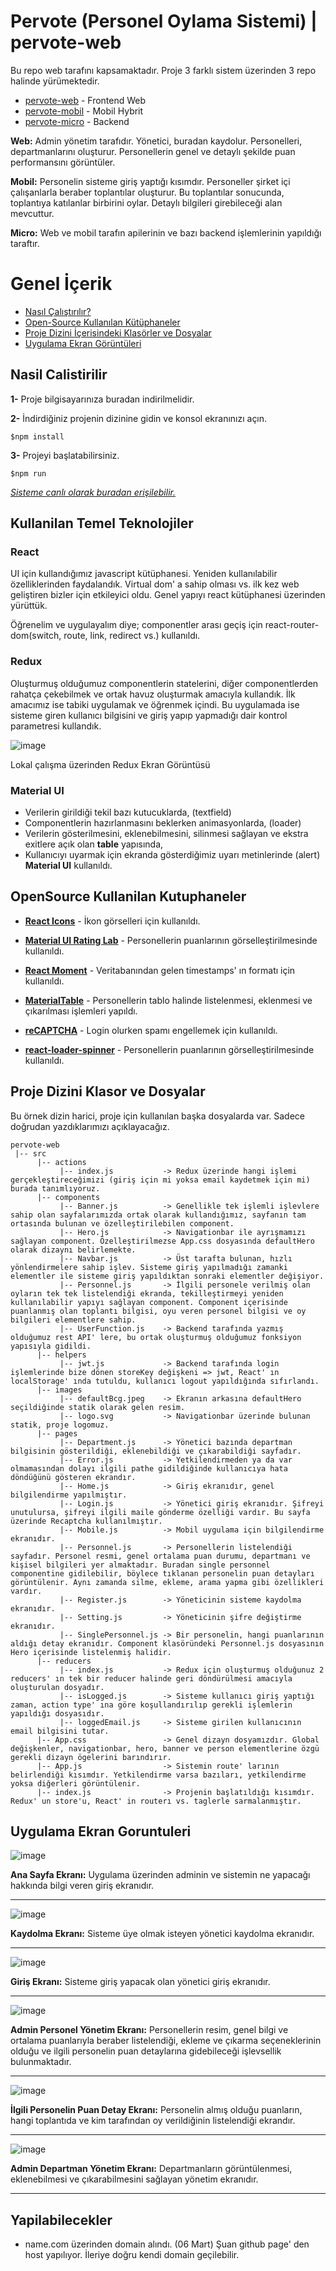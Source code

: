 # Pervote (Personel Oylama Sistemi) | pervote-web

Bu repo web tarafını kapsamaktadır. Proje 3 farklı sistem üzerinden 3 repo halinde yürümektedir.

* [pervote-web](https://github.com/batuhansubasi/pervote-web)     - Frontend Web 
* [pervote-mobil](https://github.com/batuhansubasi/pervote-mobil) - Mobil Hybrit 
* [pervote-micro](https://github.com/batuhansubasi/pervote-micro) - Backend

**Web:** Admin yönetim tarafıdır. Yönetici, buradan kaydolur. Personelleri, departmanlarını oluşturur. Personellerin genel ve detaylı şekilde puan performansını görüntüler.

**Mobil:** Personelin sisteme giriş yaptığı kısımdır. Personeller şirket içi çalışanlarla beraber toplantılar oluşturur. Bu toplantılar sonucunda, toplantıya katılanlar birbirini oylar. Detaylı bilgileri girebileceği alan mevcuttur. 

**Micro:** Web ve mobil tarafın apilerinin ve bazı backend işlemlerinin yapıldığı taraftır.

# Genel İçerik

-	[Nasıl Çalıştırılır?](#nasil-calistirilir)
-	[Open-Source Kullanılan Kütüphaneler](#opensource-kullanilan-kutuphaneler)
-	[Proje Dizini İçerisindeki Klasörler ve Dosyalar](#proje-dizini-klasor-ve-dosyalar)
-	[Uygulama Ekran Görüntüleri](#uygulama-ekran-goruntuleri)


## Nasil Calistirilir

**1-** Proje bilgisayarınıza buradan indirilmelidir.

**2-** İndirdiğiniz projenin dizinine gidin ve konsol ekranınızı açın.

```
$npm install

```

**3-** Projeyi başlatabilirsiniz.

```
$npm run
```

[*Sisteme canlı olarak buradan erişilebilir.*](https://batuhansubasi.github.io/pervote-web/)
 
## Kullanilan Temel Teknolojiler

### React

UI için kullandığımız javascript kütüphanesi. Yeniden kullanılabilir özelliklerinden faydalandık. Virtual dom' a sahip olması vs. ilk kez web geliştiren bizler için etkileyici oldu. Genel yapıyı react kütüphanesi üzerinden yürüttük.

Öğrenelim ve uygulayalım diye; componentler arası geçiş için react-router-dom(switch, route, link, redirect vs.) kullanıldı.

### Redux

Oluşturmuş olduğumuz componentlerin statelerini, diğer componentlerden rahatça çekebilmek ve ortak havuz oluşturmak amacıyla kullandık. İlk amacımız ise tabiki uygulamak ve öğrenmek içindi. Bu uygulamada ise sisteme giren kullanıcı bilgisini ve giriş yapıp yapmadığı dair kontrol parametresi kullandık.

![image](https://user-images.githubusercontent.com/30631029/83916555-0f24a880-a77e-11ea-837b-e523c9bfd7ab.png)

Lokal çalışma üzerinden Redux Ekran Görüntüsü

### Material UI

* Verilerin girildiği tekil bazı kutucuklarda, (textfield)
* Componentlerin hazırlanmasını beklerken animasyonlarda, (loader)
* Verilerin gösterilmesini, eklenebilmesini, silinmesi sağlayan ve ekstra exitlere açık olan **table** yapısında,
* Kullanıcıyı uyarmak için ekranda gösterdiğimiz uyarı metinlerinde (alert) **Material UI** kullanıldı.

## OpenSource Kullanilan Kutuphaneler

* [**React Icons**](https://react-icons.github.io/react-icons/) - İkon görselleri için kullanıldı.

* [**Material UI Rating Lab**](https://material-ui.com/components/rating/) - Personellerin puanlarının görselleştirilmesinde kullanıldı.

* [**React Moment**](https://www.npmjs.com/package/react-moment) - Veritabanından gelen timestamps' ın formatı için kullanıldı.

* [**MaterialTable**](https://www.npmjs.com/package/material-table) - Personellerin tablo halinde listelenmesi, eklenmesi ve çıkarılması işlemleri yapıldı.

* [**reCAPTCHA**](https://developers.google.com/recaptcha/docs/v3) - Login olurken spamı engellemek için kullanıldı.

* [**react-loader-spinner**](https://www.npmjs.com/package/react-loader-spinner) - Personellerin puanlarının görselleştirilmesinde kullanıldı.

## Proje Dizini Klasor ve Dosyalar
Bu örnek dizin harici, proje için kullanılan başka dosyalarda var. Sadece doğrudan yazdıklarımızı açıklayacağız.
```
pervote-web
 |-- src
      |-- actions 
           |-- index.js           -> Redux üzerinde hangi işlemi gerçekleştireceğimizi (giriş için mi yoksa email kaydetmek için mi) burada tanımlıyoruz.
      |-- components    
           |-- Banner.js          -> Genellikle tek işlemli işlevlere sahip olan sayfalarımızda ortak olarak kullandığımız, sayfanın tam ortasında bulunan ve özelleştirilebilen component.
           |-- Hero.js            -> Navigationbar ile ayrışmamızı sağlayan component. Özelleştirilmezse App.css dosyasında defaultHero olarak dizaynı belirlemekte.
           |-- Navbar.js          -> Üst tarafta bulunan, hızlı yönlendirmelere sahip işlev. Sisteme giriş yapılmadığı zamanki elementler ile sisteme giriş yapıldıktan sonraki elementler değişiyor.
           |-- Personnel.js       -> İlgili personele verilmiş olan oyların tek tek listelendiği ekranda, tekilleştirmeyi yeniden      kullanılabilir yapıyı sağlayan component. Component içerisinde puanlanmış olan toplantı bilgisi, oyu veren personel bilgisi ve oy bilgileri elementlere sahip.
           |-- UserFunction.js    -> Backend tarafında yazmış olduğumuz rest API' lere, bu ortak oluşturmuş olduğumuz fonksiyon         yapısıyla gidildi.
      |-- helpers   
           |-- jwt.js             -> Backend tarafında login işlemlerinde bize dönen storeKey değişkeni => jwt, React' ın localStorage' ında tutuldu, kullanıcı logout yapıldığında sıfırlandı.
      |-- images   
           |-- defaultBcg.jpeg    -> Ekranın arkasına defaultHero seçildiğinde statik olarak gelen resim.
           |-- logo.svg           -> Navigationbar üzerinde bulunan statik, proje logomuz.
      |-- pages
           |-- Department.js      -> Yönetici bazında departman bilgisinin gösterildiği, eklenebildiği ve çıkarabildiği sayfadır. 
           |-- Error.js           -> Yetkilendirmeden ya da var olmamasından dolayı ilgili pathe gidildiğinde kullanıcıya hata döndüğünü gösteren ekrandır.
           |-- Home.js            -> Giriş ekranıdır, genel bilgilendirme yapılmıştır.
           |-- Login.js           -> Yönetici giriş ekranıdır. Şifreyi unutulursa, şifreyi ilgili maile gönderme özelliği vardır. Bu sayfa üzerinde Recaptcha kullanılmıştır.
           |-- Mobile.js          -> Mobil uygulama için bilgilendirme ekranıdır.
           |-- Personnel.js       -> Personellerin listelendiği sayfadır. Personel resmi, genel ortalama puan durumu, departmanı ve kişisel bilgileri yer almaktadır. Buradan single personnel componentine gidilebilir, böylece tıklanan personelin puan detayları görüntülenir. Aynı zamanda silme, ekleme, arama yapma gibi özellikleri vardır.
           |-- Register.js        -> Yöneticinin sisteme kaydolma ekranıdır.
           |-- Setting.js         -> Yöneticinin şifre değiştirme ekranıdır.
           |-- SinglePersonnel.js -> Bir personelin, hangi puanlarının aldığı detay ekranıdır. Component klasöründeki Personnel.js dosyasının Hero içerisinde listelenmiş halidir.
      |-- reducers
           |-- index.js           -> Redux için oluşturmuş olduğunuz 2 reducers' ın tek bir reducer halinde geri döndürülmesi amacıyla oluşturulan dosyadır.
           |-- isLogged.js        -> Sisteme kullanıcı giriş yaptığı zaman, action type' ına göre koşullandırılıp gerekli işlemlerin yapıldığı dosyasıdır.
           |-- loggedEmail.js     -> Sisteme girilen kullanıcının email bilgisini tutar.
      |-- App.css                 -> Genel dizayn dosyamızdır. Global değişkenler, navigationbar, hero, banner ve person elementlerine özgü gerekli dizayn ögelerini barındırır.
      |-- App.js                  -> Sistemin route' larının belirlendiği kısımdır. Yetkilendirme varsa bazıları, yetkilendirme yoksa diğerleri görüntülenir.
      |-- index.js                -> Projenin başlatıldığı kısımdır. Redux' un store'u, React' in routerı vs. taglerle sarmalanmıştır.
```
## Uygulama Ekran Goruntuleri

![image](https://user-images.githubusercontent.com/30631029/83819475-a16f7280-a6d2-11ea-8c95-76b5a8b3e414.png)

**Ana Sayfa Ekranı:** Uygulama üzerinden adminin ve sistemin ne yapacağı hakkında bilgi veren giriş ekranıdır.

---

![image](https://user-images.githubusercontent.com/30631029/83914763-8fe1a580-a77a-11ea-82d8-d6d6cfd31553.png)

**Kaydolma Ekranı:** Sisteme üye olmak isteyen yönetici kaydolma ekranıdır.

---

![image](https://user-images.githubusercontent.com/30631029/83913954-f9f94b00-a778-11ea-9bcf-bac9a9b876c1.png)

**Giriş Ekranı:** Sisteme giriş yapacak olan yönetici giriş ekranıdır.

---

![image](https://user-images.githubusercontent.com/30631029/83914078-3462e800-a779-11ea-9508-1a8881cf9195.png)

**Admin Personel Yönetim Ekranı:** Personellerin resim, genel bilgi ve ortalama puanlarıyla beraber listelendiği, ekleme ve çıkarma seçeneklerinin olduğu ve ilgili personelin puan detaylarına gidebileceği işlevsellik bulunmaktadır.

---

![image](https://user-images.githubusercontent.com/30631029/83914174-607e6900-a779-11ea-8571-2b372cd630f5.png)

**İlgili Personelin Puan Detay Ekranı:** Personelin almış olduğu puanların, hangi toplantıda ve kim tarafından oy verildiğinin listelendiği ekrandır.

---

![image](https://user-images.githubusercontent.com/30631029/83914200-6bd19480-a779-11ea-98a1-fcb07811684c.png)

**Admin Departman Yönetim Ekranı:** Departmanların görüntülenmesi, eklenebilmesi ve çıkarabilmesini sağlayan yönetim ekranıdır.

---

## Yapilabilecekler

* name.com üzerinden domain alındı. (06 Mart) Şuan github page' den host yapılıyor. İleriye doğru kendi domain geçilebilir.
